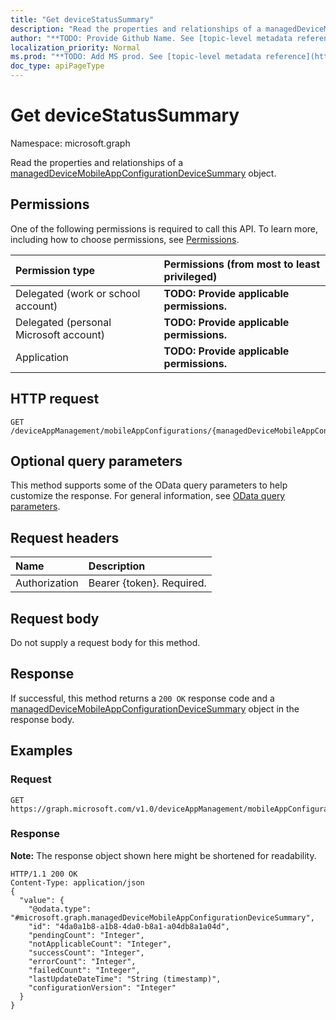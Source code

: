```yaml
---
title: "Get deviceStatusSummary"
description: "Read the properties and relationships of a managedDeviceMobileAppConfigurationDeviceSummary object."
author: "**TODO: Provide Github Name. See [topic-level metadata reference](https://msgo.azurewebsites.net/add/document/guidelines/metadata.html#topic-level-metadata)**"
localization_priority: Normal
ms.prod: "**TODO: Add MS prod. See [topic-level metadata reference](https://msgo.azurewebsites.net/add/document/guidelines/metadata.html#topic-level-metadata)**"
doc_type: apiPageType
---
```


# Get deviceStatusSummary

Namespace: microsoft.graph

Read the properties and relationships of a [managedDeviceMobileAppConfigurationDeviceSummary](../resources/intune-manageddevicemobileappconfigurationdevicesummary.md) object.

## Permissions
One of the following permissions is required to call this API. To learn more, including how to choose permissions, see [Permissions](/concepts/permissions-reference.md).

|Permission type|Permissions (from most to least privileged)|
|:---|:---|
|Delegated (work or school account)|**TODO: Provide applicable permissions.**|
|Delegated (personal Microsoft account)|**TODO: Provide applicable permissions.**|
|Application|**TODO: Provide applicable permissions.**|

## HTTP request

<!-- {
  "blockType": "ignored"
}
-->
``` http
GET /deviceAppManagement/mobileAppConfigurations/{managedDeviceMobileAppConfigurationId}/deviceStatusSummary
```

## Optional query parameters
This method supports some of the OData query parameters to help customize the response. For general information, see [OData query parameters](/graph/query-parameters).

## Request headers
|Name|Description|
|:---|:---|
|Authorization|Bearer {token}. Required.|

## Request body
Do not supply a request body for this method.

## Response

If successful, this method returns a `200 OK` response code and a [managedDeviceMobileAppConfigurationDeviceSummary](../resources/intune-manageddevicemobileappconfigurationdevicesummary.md) object in the response body.

## Examples

### Request
<!-- {
  "blockType": "request",
  "name": "get_manageddevicemobileappconfigurationdevicesummary"
}
-->
``` http
GET https://graph.microsoft.com/v1.0/deviceAppManagement/mobileAppConfigurations/{managedDeviceMobileAppConfigurationId}/deviceStatusSummary
```


### Response
**Note:** The response object shown here might be shortened for readability.
<!-- {
  "blockType": "response",
  "truncated": true,
  "@odata.type": "microsoft.graph.managedDeviceMobileAppConfigurationDeviceSummary"
}
-->
``` http
HTTP/1.1 200 OK
Content-Type: application/json
{
  "value": {
    "@odata.type": "#microsoft.graph.managedDeviceMobileAppConfigurationDeviceSummary",
    "id": "4da0a1b8-a1b8-4da0-b8a1-a04db8a1a04d",
    "pendingCount": "Integer",
    "notApplicableCount": "Integer",
    "successCount": "Integer",
    "errorCount": "Integer",
    "failedCount": "Integer",
    "lastUpdateDateTime": "String (timestamp)",
    "configurationVersion": "Integer"
  }
}
```

